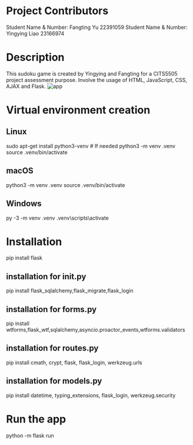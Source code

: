 # Project Contributors
Student Name & Number: Fangting Yu 22391059
Student Name & Number: Yingying Liao 23166974

# Description
This sudoku game is created by Yingying and Fangting for a CITS5505 project assessment purpose. Involve the usage of HTML, JavaScript, CSS, AJAX and Flask.
![app](https://user-images.githubusercontent.com/83133588/179680372-f2cfb0f4-d4d8-4530-b7bb-61f610c54b64.png)

# Virtual environment creation

## Linux
sudo apt-get install python3-venv    # If needed
python3 -m venv .venv
source .venv/bin/activate

## macOS
python3 -m venv .venv
source .venv/bin/activate

## Windows
py -3 -m venv .venv
.venv\scripts\activate

# Installation

pip install flask

## installation for __init__.py
pip install flask_sqlalchemy,flask_migrate,flask_login

## installation for forms.py
pip install wtforms,flask_wtf,sqlalchemy,asyncio.proactor_events,wtforms.validators 

## installation for routes.py
pip install cmath, crypt, flask, flask_login, werkzeug.urls

## installation for models.py
pip install datetime, typing_extensions, flask_login, werkzeug.security


# Run the app
python -m flask run

